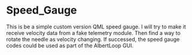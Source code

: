 # Speed_Gauge
This is be a simple custom version QML speed gauge. I will try to make it receive velocity data from a fake telemetry module. Then find a way to rotate the needle as velocity changing.
If successed, the speed gauge codes could be used as part of the AlbertLoop GUI.
